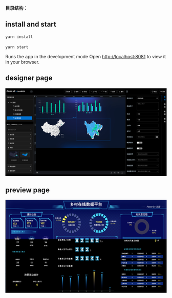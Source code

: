 **目录结构：**

## install and start
```
yarn install

yarn start
```

Runs the app in the development mode Open [http://localhost:8081](http://localhost:8081) to view it in your browser.

## designer page

<img src="./public/1.png" />

## preview page

<img src="./public/2.png" />

